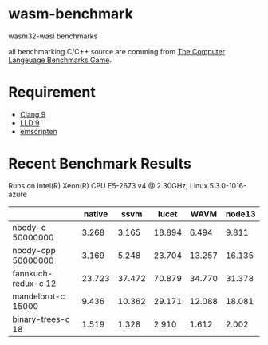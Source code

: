 # wasm-benchmark

wasm32-wasi benchmarks

all benchmarking C/C++ source are comming from [The Computer Langeuage Benchmarks Game](https://benchmarksgame-team.pages.debian.net/benchmarksgame/index.html).

# Requirement

* [Clang 9](https://clang.llvm.org/)
* [LLD 9](https://lld.llvm.org/)
* [emscripten](https://github.com/emscripten-core/emsdk)

# Recent Benchmark Results

Runs on Intel(R) Xeon(R) CPU E5-2673 v4 @ 2.30GHz, Linux 5.3.0-1016-azure

|                     | native | ssvm   | lucet  | WAVM   | node13 |
| ------------------- | ------ | ------ | ------ | ------ | ------ |
| nbody-c 50000000    | 3.268  | 3.165  | 18.894 | 6.494  | 9.811  |
| nbody-cpp 50000000  | 3.169  | 5.248  | 23.704 | 13.257 | 16.135 |
| fannkuch-redux-c 12 | 23.723 | 37.472 | 70.879 | 34.770 | 31.378 |
| mandelbrot-c 15000  | 9.436  | 10.362 | 29.171 | 12.088 | 18.081 |
| binary-trees-c 18   | 1.519  | 1.328  | 2.910  | 1.612  | 2.002  |
